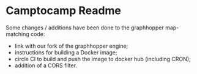 # Camptocamp Readme

Some changes / additions have been done to the graphhopper map-matching code:

- link with our fork of the graphhopper engine;
- instructions for building a Docker image;
- circle CI to build and push the image to docker hub (including CRON);
- addition of a CORS filter.
